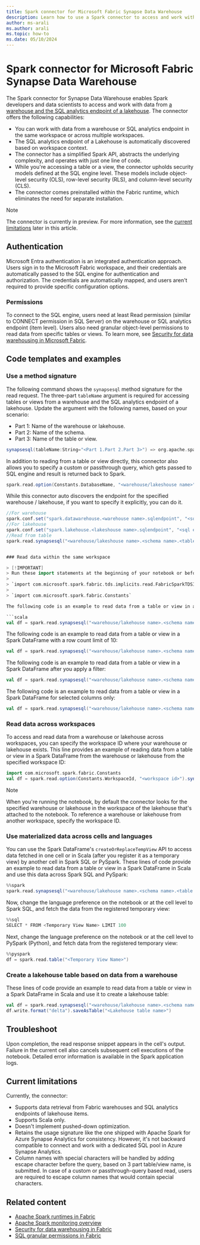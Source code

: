 ```yaml
---
title: Spark connector for Microsoft Fabric Synapse Data Warehouse
description: Learn how to use a Spark connector to access and work with data from a Microsoft Fabric warehouse and the SQL analytics endpoint of a lakehouse.
author: ms-arali
ms.author: arali
ms.topic: how-to
ms.date: 05/10/2024
---
```


# Spark connector for Microsoft Fabric Synapse Data Warehouse

The Spark connector for Synapse Data Warehouse enables Spark developers and data scientists to access and work with data from [a warehouse and the SQL analytics endpoint of a lakehouse](../data-warehouse/data-warehousing.md#data-warehousing-items-in-microsoft-fabric). The connector offers the following capabilities:

* You can work with data from a warehouse or SQL analytics endpoint in the same workspace or across multiple workspaces.
* The SQL analytics endpoint of a Lakehouse is automatically discovered based on workspace context.
* The connector has a simplified Spark API, abstracts the underlying complexity, and operates with just one line of code.
* While you're accessing a table or a view, the connector upholds security models defined at the SQL engine level. These models include object-level security (OLS), row-level security (RLS), and column-level security (CLS).
* The connector comes preinstalled within the Fabric runtime, which eliminates the need for separate installation.

> [!NOTE]
> The connector is currently in preview. For more information, see the [current limitations](spark-data-warehouse-connector.md#current-limitations) later in this article.  

## Authentication

Microsoft Entra authentication is an integrated authentication approach. Users sign in to the Microsoft Fabric workspace, and their credentials are automatically passed to the SQL engine for authentication and authorization. The credentials are automatically mapped, and users aren't required to provide specific configuration options.

### Permissions

To connect to the SQL engine, users need at least Read permission (similar to CONNECT permission in SQL Server) on the warehouse or SQL analytics endpoint (item level). Users also need granular object-level permissions to read data from specific tables or views. To learn more, see [Security for data warehousing in Microsoft Fabric](../data-warehouse/security.md).

## Code templates and examples

### Use a method signature

The following command shows the `synapsesql` method signature for the read request. The three-part `tableName` argument is required for accessing tables or views from a warehouse and the SQL analytics endpoint of a lakehouse. Update the argument with the following names, based on your scenario:

* Part 1: Name of the warehouse or lakehouse.
* Part 2: Name of the schema.
* Part 3: Name of the table or view.

```scala
synapsesql(tableName:String="<Part 1.Part 2.Part 3>") => org.apache.spark.sql.DataFrame
```
In addition to reading from a table or view directly, this connector also allows you to specify a custom or passthrough query, which gets passed to SQL engine and result is returned back to Spark.
```scala
spark.read.option(Constants.DatabaseName, "<warehouse/lakeshouse name>").synapsesql("<T-SQL Query>") => org.apache.spark.sql.DataFrame
```

While this connector auto discovers the endpoint for the specified warehouse / lakehouse, if you want to specify it explicitly, you can do it.
```scala
//For warehouse
spark.conf.set("spark.datawarehouse.<warehouse name>.sqlendpoint", "<sql endpoint,port>")
//For lakehouse
spark.conf.set("spark.lakehouse.<lakeshouse name>.sqlendpoint", "<sql endpoint,port>")
//Read from table
spark.read.synapsesql("<warehouse/lakeshouse name>.<schema name>.<table or view name>") => org.apache.spark.sql.DataFrame


### Read data within the same workspace

> [!IMPORTANT]
> Run these import statements at the beginning of your notebook or before you start using the connector:
>
> `import com.microsoft.spark.fabric.tds.implicits.read.FabricSparkTDSImplicits._`
>
> `import com.microsoft.spark.fabric.Constants`

The following code is an example to read data from a table or view in a Spark DataFrame:

```scala
val df = spark.read.synapsesql("<warehouse/lakehouse name>.<schema name>.<table or view name>")
```

The following code is an example to read data from a table or view in a Spark DataFrame with a row count limit of 10:

```scala
val df = spark.read.synapsesql("<warehouse/lakehouse name>.<schema name>.<table or view name>").limit(10)
```

The following code is an example to read data from a table or view in a Spark DataFrame after you apply a filter:

```scala
val df = spark.read.synapsesql("<warehouse/lakehouse name>.<schema name>.<table or view name>").filter("column name == 'value'")
```

The following code is an example to read data from a table or view in a Spark DataFrame for selected columns only:

```scala
val df = spark.read.synapsesql("<warehouse/lakehouse name>.<schema name>.<table or view name>").select("column A", "Column B")
```

### Read data across workspaces

To access and read data from a warehouse or lakehouse across workspaces, you can specify the workspace ID where your warehouse or lakehouse exists. This line provides an example of reading data from a table or view in a Spark DataFrame from the warehouse or lakehouse from the specified workspace ID:

```scala
import com.microsoft.spark.fabric.Constants
val df = spark.read.option(Constants.WorkspaceId, "<workspace id>").synapsesql("<warehouse/lakehouse name>.<schema name>.<table or view name>")
```

> [!NOTE]
> When you're running the notebook, by default the connector looks for the specified warehouse or lakehouse in the workspace of the lakehouse that's attached to the notebook. To reference a warehouse or lakehouse from another workspace, specify the workspace ID.

### Use materialized data across cells and languages

You can use the Spark DataFrame's `createOrReplaceTempView` API to access data fetched in one cell or in Scala (after you register it as a temporary view) by another cell in Spark SQL or PySpark. These lines of code provide an example to read data from a table or view in a Spark DataFrame in Scala and use this data across Spark SQL and PySpark:

```scala
%%spark
spark.read.synapsesql("<warehouse/lakehouse name>.<schema name>.<table or view name>").createOrReplaceTempView("<Temporary View Name>")
```

Now, change the language preference on the notebook or at the cell level to Spark SQL, and fetch the data from the registered temporary view:

```scala
%%sql
SELECT * FROM <Temporary View Name> LIMIT 100
```

Next, change the language preference on the notebook or at the cell level to PySpark (Python), and fetch data from the registered temporary view:

```scala
%%pyspark
df = spark.read.table("<Temporary View Name>")
```

### Create a lakehouse table based on data from a warehouse

These lines of code provide an example to read data from a table or view in a Spark DataFrame in Scala and use it to create a lakehouse table:

```scala
val df = spark.read.synapsesql("<warehouse/lakehouse name>.<schema name>.<table or view name>")
df.write.format("delta").saveAsTable("<Lakehouse table name>")
```

## Troubleshoot

Upon completion, the read response snippet appears in the cell's output. Failure in the current cell also cancels subsequent cell executions of the notebook. Detailed error information is available in the Spark application logs.

## Current limitations

Currently, the connector:

* Supports data retrieval from Fabric warehouses and SQL analytics endpoints of lakehouse items.
* Supports Scala only.
* Doesn't implement pushed-down optimization.
* Retains the usage signature like the one shipped with Apache Spark for Azure Synapse Analytics for consistency. However, it's not backward compatible to connect and work with a dedicated SQL pool in Azure Synapse Analytics.
* Column names with special characters will be handled by adding escape character before the query, based on 3 part table/view name, is submitted. In case of a custom or passthrough-query based read, users are required to escape column names that would contain special characters.

## Related content

* [Apache Spark runtimes in Fabric](runtime.md)
* [Apache Spark monitoring overview](spark-monitoring-overview.md)
* [Security for data warehousing in Fabric](../data-warehouse/security.md)
* [SQL granular permissions in Fabric](../data-warehouse/sql-granular-permissions.md)
